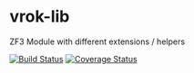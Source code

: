 vrok-lib
========

ZF3 Module with different extensions / helpers

[![Build Status](https://travis-ci.org/j-schumann/vrok-lib.svg?branch=master)](https://travis-ci.org/j-schumann/vrok-lib) [![Coverage Status](https://coveralls.io/repos/github/j-schumann/vrok-lib/badge.svg?branch=master)](https://coveralls.io/github/j-schumann/vrok-lib?branch=master)